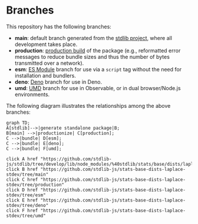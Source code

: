 <!--

@license Apache-2.0

Copyright (c) 2022 The Stdlib Authors.

Licensed under the Apache License, Version 2.0 (the "License");
you may not use this file except in compliance with the License.
You may obtain a copy of the License at

    http://www.apache.org/licenses/LICENSE-2.0

Unless required by applicable law or agreed to in writing, software
distributed under the License is distributed on an "AS IS" BASIS,
WITHOUT WARRANTIES OR CONDITIONS OF ANY KIND, either express or implied.
See the License for the specific language governing permissions and
limitations under the License.

-->

# Branches

This repository has the following branches:

-   **main**: default branch generated from the [stdlib project][stdlib-url], where all development takes place.
-   **production**: [production build][production-url] of the package (e.g., reformatted error messages to reduce bundle sizes and thus the number of bytes transmitted over a network).
-   **esm**: [ES Module][esm-url] branch for use via a `script` tag without the need for installation and bundlers.
-   **deno**: [Deno][deno-url] branch for use in Deno.
-   **umd**: [UMD][umd-url] branch for use in Observable, or in dual browser/Node.js environments.

The following diagram illustrates the relationships among the above branches:

```mermaid
graph TD;
A[stdlib]-->|generate standalone package|B;
B[main] -->|productionize| C[production];
C -->|bundle| D[esm];
C -->|bundle| E[deno];
C -->|bundle| F[umd];

click A href "https://github.com/stdlib-js/stdlib/tree/develop/lib/node_modules/%40stdlib/stats/base/dists/laplace/stdev"
click B href "https://github.com/stdlib-js/stats-base-dists-laplace-stdev/tree/main"
click C href "https://github.com/stdlib-js/stats-base-dists-laplace-stdev/tree/production"
click D href "https://github.com/stdlib-js/stats-base-dists-laplace-stdev/tree/esm"
click E href "https://github.com/stdlib-js/stats-base-dists-laplace-stdev/tree/deno"
click F href "https://github.com/stdlib-js/stats-base-dists-laplace-stdev/tree/umd"
```

[stdlib-url]: https://github.com/stdlib-js/stdlib/tree/develop/lib/node_modules/%40stdlib/stats/base/dists/laplace/stdev
[production-url]: https://github.com/stdlib-js/stats-base-dists-laplace-stdev/tree/production
[deno-url]: https://github.com/stdlib-js/stats-base-dists-laplace-stdev/tree/deno
[umd-url]: https://github.com/stdlib-js/stats-base-dists-laplace-stdev/tree/umd
[esm-url]: https://github.com/stdlib-js/stats-base-dists-laplace-stdev/tree/esm